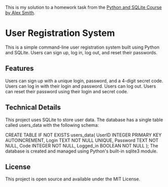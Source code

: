 This is my solution to a homework task from the [Python and SQLite Course by Alex Smith](https://stepik.org/course/134773/info).

# User Registration System
This is a simple command-line user registration system built using Python and SQLite. Users can sign up, log in, log out, and reset their passwords.

## Features
Users can sign up with a unique login, password, and a 4-digit secret code.
Users can log in with their login and password.
Users can log out.
Users can reset their password using their login and secret code.

## Technical Details
This project uses SQLite to store user data. The database has a single table called users_data with the following schema:

CREATE TABLE IF NOT EXISTS users_data(
    UserID INTEGER PRIMARY KEY AUTOINCREMENT,
    Login TEXT NOT NULL UNIQUE,
    Password  TEXT NOT NULL,
    Code INTEGER NOT NULL,
    Logged_in BOOLEAN NOT NULL
);
The database is created and managed using Python's built-in sqlite3 module.

## License
This project is open source and available under the MIT License.

